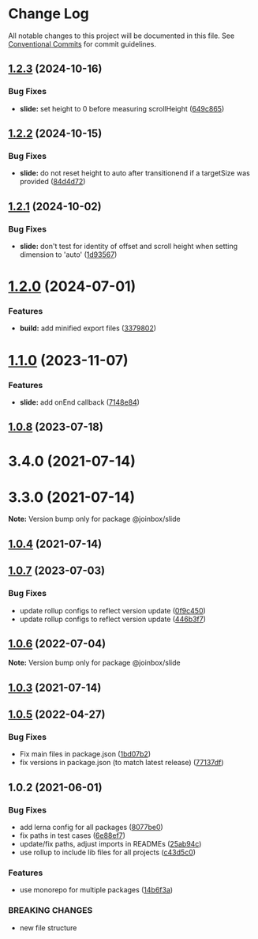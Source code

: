 # Change Log

All notable changes to this project will be documented in this file.
See [Conventional Commits](https://conventionalcommits.org) for commit guidelines.

## [1.2.3](https://github.com/joinbox/ui-components/compare/@joinbox/slide@1.2.2...@joinbox/slide@1.2.3) (2024-10-16)


### Bug Fixes

* **slide:** set height to 0 before measuring scrollHeight ([649c865](https://github.com/joinbox/ui-components/commit/649c865b12b65e42e0aea2ce338ce093b1e8aa85))





## [1.2.2](https://github.com/joinbox/ui-components/compare/@joinbox/slide@1.2.1...@joinbox/slide@1.2.2) (2024-10-15)


### Bug Fixes

* **slide:** do not reset height to auto after transitionend if a targetSize was provided ([84d4d72](https://github.com/joinbox/ui-components/commit/84d4d72bc1ced23a33e7de65034e7291450e5d8a))





## [1.2.1](https://github.com/joinbox/ui-components/compare/@joinbox/slide@1.2.0...@joinbox/slide@1.2.1) (2024-10-02)


### Bug Fixes

* **slide:** don't test for identity of offset and scroll height when setting dimension to 'auto' ([1d93567](https://github.com/joinbox/ui-components/commit/1d9356718b7914d7b72765152612e04940105589))





# [1.2.0](https://github.com/joinbox/ui-components/compare/@joinbox/slide@1.1.0...@joinbox/slide@1.2.0) (2024-07-01)


### Features

* **build:** add minified export files ([3379802](https://github.com/joinbox/ui-components/commit/33798026fda27a8fae77ae9703f0b39e5906a0ec))





# [1.1.0](https://github.com/joinbox/ui-components/compare/@joinbox/slide@1.0.8...@joinbox/slide@1.1.0) (2023-11-07)


### Features

* **slide:** add onEnd callback ([7148e84](https://github.com/joinbox/ui-components/commit/7148e84ba734daf24d457d773e1008fd201b8ac6))





## [1.0.8](https://github.com/joinbox/ui-components/compare/@joinbox/slide@1.0.7...@joinbox/slide@1.0.8) (2023-07-18)



# 3.4.0 (2021-07-14)



# 3.3.0 (2021-07-14)

**Note:** Version bump only for package @joinbox/slide





## [1.0.4](https://github.com/joinbox/ui-components/compare/@joinbox/slide@1.0.3...@joinbox/slide@1.0.4) (2021-07-14)
## [1.0.7](https://github.com/joinbox/ui-components/compare/@joinbox/slide@1.0.6...@joinbox/slide@1.0.7) (2023-07-03)


### Bug Fixes

* update rollup configs to reflect version update ([0f9c450](https://github.com/joinbox/ui-components/commit/0f9c4504fd607c325aa0f337c1b36c46f2d48496))
* update rollup configs to reflect version update ([446b3f7](https://github.com/joinbox/ui-components/commit/446b3f7a6718d277efd7194345a23b90083026cb))





## [1.0.6](https://github.com/joinbox/ui-components/compare/@joinbox/slide@1.0.5...@joinbox/slide@1.0.6) (2022-07-04)

**Note:** Version bump only for package @joinbox/slide





## [1.0.3](https://github.com/joinbox/ui-components/compare/@joinbox/slide@1.0.2...@joinbox/slide@1.0.3) (2021-07-14)
## [1.0.5](https://github.com/joinbox/ui-components/compare/@joinbox/slide@1.0.2...@joinbox/slide@1.0.5) (2022-04-27)


### Bug Fixes

* Fix main files in package.json ([1bd07b2](https://github.com/joinbox/ui-components/commit/1bd07b28a92881f499edac71e25453010bb2fe6c))
* fix versions in package.json (to match latest release) ([77137df](https://github.com/joinbox/ui-components/commit/77137df6758b2d39ee06941ba3e6a062c1f5b9e4))





## 1.0.2 (2021-06-01)


### Bug Fixes

* add lerna config for all packages ([8077be0](https://github.com/joinbox/ui-components/commit/8077be07d4cd1606f6f53913e78e70a79bb9f8f9))
* fix paths in test cases ([6e88ef7](https://github.com/joinbox/ui-components/commit/6e88ef74c44115b00db3343a7360c6b78ded90be))
* update/fix paths, adjust imports in READMEs ([25ab94c](https://github.com/joinbox/ui-components/commit/25ab94c55f7620fb4f10024c110757ca4f9969fb))
* use rollup to include lib files for all projects ([c43d5c0](https://github.com/joinbox/ui-components/commit/c43d5c04a7ef62d18ac8f7c56e4e88fffd32c133))


### Features

* use monorepo for multiple packages ([14b6f3a](https://github.com/joinbox/ui-components/commit/14b6f3af4e9950d649a6218ebede85d656403aa0))


### BREAKING CHANGES

* new file structure
